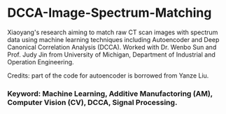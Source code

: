 # DCCA-Image-Spectrum-Matching
Xiaoyang's research aiming to match raw CT scan images with spectrum data using machine learning techniques including Autoencoder and Deep Canonical Correlation Analysis (DCCA). Worked with Dr. Wenbo Sun and Prof. Judy Jin from University of Michigan, Department of Industrial and Operation Engineering.

Credits: part of the code for autoencoder is borrowed from Yanze Liu.
### Keyword: Machine Learning, Additive Manufactoring (AM), Computer Vision (CV), DCCA, Signal Processing.
